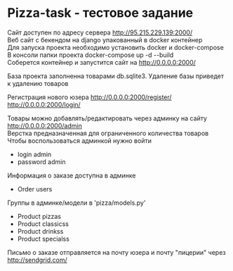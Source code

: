 # Pizza-task - тестовое задание <br>
Сайт доступен по адресу сервера http://95.215.229.139:2000/
<br>
Веб сайт с бекендом на django упакованный в docker контейнер <br>
Для запуска проекта необходимо установить docker и docker-compose <br>
В консоли папки проекта docker-compose up -d --build <br>
Соберется контейнер и запустится сайт на http://0.0.0.0:2000/<br>

База проекта заполненна товарами db.sqlite3. Удаление базы приведет к удалению товаров<br> 

Регистрация нового юзера 
http://0.0.0.0:2000/register/<br>
http://0.0.0.0:2000/login/

Товары можно добавлять/редактировать через админку на сайту http://0.0.0.0:2000/admin <br>
Верстка предназначенная для ограниченного количества товаров
Чтобы воспользоваться админкой нужно войти <br>
- login admin <br>
- password admin <br>

Информация о заказе доступна в админке
- Order users

Группы в админке/модели в 'pizza/models.py'
- Product pizzas
- Product classicss	
- Product drinkss	
- Product specialss

Письмо о заказе отправляется на почту юзера и почту "пицерии" через http://sendgrid.com/
